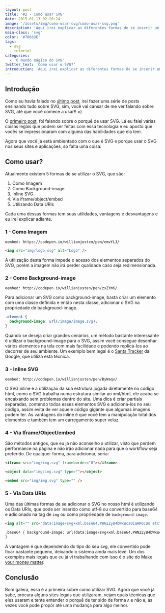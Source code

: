 ```yaml
---
layout: post
title: '#2 - Como usar SVG'
date: 2015-01-13 02:20:24
image: '/assets/img/como-usar-svg/como-usar-svg.png'
description: 'Aqui irei explicar as diferentes formas de se inserir um SVG na sua página web. Um breve início da grandiosidade que se está por vir.'
main-class: 'svg'
color: '#7D669E'
tags:
  - svg
  - tutorial
categories:
  - 'O mundo mágico do SVG'
twitter_text: 'Como usar o SVG?'
introduction: 'Aqui irei explicar as diferentes formas de se inserir um SVG na sua página web. Um breve início da grandiosidade que se está por vir.'
---
```


## Introdução

Como eu havia falado no [último post](https://willianjusten.com.br/atualizacoes/), irei fazer uma série de posts ensinando tudo sobre SVG, sim, você vai cansar de me ver falando sobre SVG, até que você comece a usar!! =)

O [primeiro post](https://willianjusten.com.br/por-que-usar-svg/), foi falando sobre o porquê de usar SVG. Lá eu falei várias coisas legais que podem ser feitas com essa tecnologia e eu aposto que vocês se impressionaram com alguma das habilidades que ela tem.

Agora que você já está ambientado com o que é SVG e porque usar o SVG nos seus sites e aplicações, só falta uma coisa:

## Como usar?

Atualmente existem 5 formas de se utilizar o SVG, que são:

1. Como Imagem
2. Como Background-image
3. Inline SVG
4. Via iframe/object/embed
5. Utilizando Data URIs

Cada uma dessas formas tem suas utilidades, vantagens e desvantagens e eu irei explicar adiante.

### 1 - Como Imagem

`oembed: https://codepen.io/willianjusten/pen/emvYLJ/`

```html
<img src="img/logo.svg" alt="Logo" />
```

A utilização desta forma impede o acesso dos elementos separados do SVG, porém a imagem não irá perder qualidade caso seja redimensionada.

### 2 - Como Background-image

`oembed: http://codepen.io/willianjusten/pen/zxZYmK/`

Para adicionar um SVG como background-image, basta criar um elemento com uma classe definida e então nesta classe, adicionar o SVG na propriedade de background-image.

```css
.element {
  background-image: url(/image/image.svg);
}
```

Quando se deseja criar grandes cenários, um método bastante interessante é utilizar o background-image para o SVG, assim você consegue desenhar vários elementos na tela com mais facilidade e podendo replicá-los ao decorrer de seu ambiente. Um exemplo bem legal é o [Santa Tracker](https://santatracker.google.com) da Google, que utiliza está técnica.

### 3 - Inline SVG

`oembed: http://codepen.io/willianjusten/pen/ByWaqv/`

O SVG inline é a utilização da sua estrutura jogada diretamente no código html, como o SVG trabalha numa estrutura similar ao xml/html, ele acaba se encaixando sem problemas dentro do site. Uma dica é criar partials separadas, contendo todos esses elementos SVG e adicioná-los no seu código, assim evita de ver aquele código gigante que algumas imagens podem ter. As vantagens do inline é que você tem a manipulação total dos elementos e também tem um carregamento super veloz.

### 4 - Via Iframe/Object/embed

São métodos antigos, que eu já não aconselho a utilizar, visto que perdem performance na página e não irão adicionar nada para que o workflow seja preferido. De qualquer forma, para adicionar, seria:

```html
<iframe src="img/img.svg" frameborder="0"></iframe>

<object data="img/img.svg" type=""></object>

<embed src="img/img.svg" type="" />
```

### 5 - Via Data URIs

Uma das últimas formas de se adicionar o SVG no nosso html é utilizando os Data URIs, que pode ser inserido como utf-8 ou convertido para base64 e adicionado na tag de `img` ou como propriedade de `background-image`.

```html
<img alt="" src="data:image/svg+xml;base64,PHN2ZyB4bWxucz0iaHR0cDo etc" />

.base64 { background-image: url(data:image/svg+xml;base64,PHN2ZyB4bWxucz0i etc);
}
```

A vantagem é que dependendo do tipo do seu svg, ele convertido pode ficar bastante pequeno, deixando o sistema ainda mais leve. Um dos exemplos mais legais que eu já vi trabalhando com isso é o site do [Make your money matter](http://makeyourmoneymatter.org/).

## Conclusão

Bom galera, essa é a primeira sobre como utilizar SVG. Agora que você já sabe, procura alguns sites legais que utilizaram, vejam quais técnicas que eles usaram e tente entender o porquê de ter sido de forma `A` e não `B`, as vezes você pode propôr até uma mudança para algo melhor.

